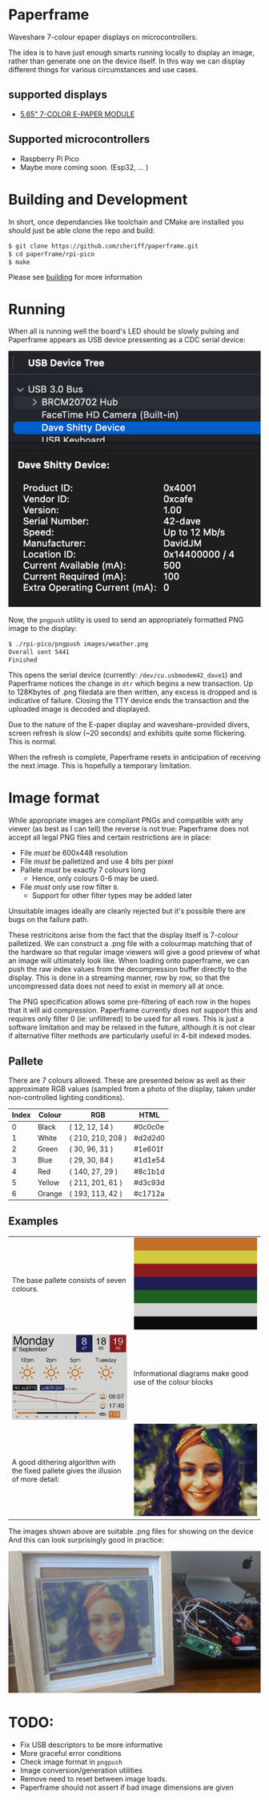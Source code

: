 # Paperframe
Waveshare 7-colour epaper displays on microcontrollers.

The idea is to have just enough smarts running locally to display an image, rather than generate one on the device itself. In this way we can display different things for various circumstances and use cases.

## supported displays
* [5.65" 7-COLOR E-PAPER MODULE](https://www.waveshare.com/product/displays/e-paper/5.65inch-e-paper-module-f.htm)

## Supported microcontrollers
* Raspberry Pi Pico
* Maybe more coming soon. (Esp32, ... )

# Building and Development

In short, once dependancies like toolchain and CMake are installed you should just be able clone the repo and build:

```
$ git clone https://github.com/cheriff/paperframe.git
$ cd paperframe/rpi-pico
$ make
```
Please see [building](doc/building.md) for more information

# Running
When all is running well the board's LED should be slowly pulsing and Paperframe appears as USB device pressenting as a CDC serial device:

![Screenshot of mac](doc/lsusb.png)

Now, the `pngpush` utility is used to send an appropriately formatted PNG image to the display:

```
$ ./rpi-pico/pngpush images/weather.png
Overall sent 5441
Finished
```

This opens the serial device (currently: `/dev/cu.usbmodem42_dave1`) and Paperframe notices the change in `dtr` which begins a new transaction. Up to 128Kbytes of .png filedata are then written, any excess is dropped and is indicative of failure. Closing the TTY device ends the transaction and the uploaded image is decoded and displayed.

Due to the nature of the E-paper display and waveshare-provided divers, screen refresh is slow (~20 seconds) and exhibits quite some flickering. This is normal.

When the refresh is complete, Paperframe resets in anticipation of receiving the next image. This is hopefully a temporary limitation.

# Image format

While appropriate images are compliant PNGs and compatible with any viewer (as best as I can tell) the reverse is not true: Paperframe does not accept all legal PNG files and certain restrictions are in place:

* File *must* be 600x448 resolution
* File *must* be palletized and use 4 bits per pixel
* Pallete *must* be exactly 7 colours long
    * Hence, only colours 0-6 may be used.
* File *must* only use row filter `0`.
    * Support for other filter types may be added later

Unsuitable images ideally are cleanly rejected but it's possible there are bugs on the failure path.

These restricitons arise from the fact that the display itself is 7-colour palletized. We can construct a .png file with a colourmap matching that of the hardware so that regular image viewers will give a good prievew of what an image will ultimately look like. When loading onto paperframe, we can push the raw index values from the decompression buffer directly to the display. This is done in a streaming manner, row by row, so that the uncompressed data does not need to exist in memory all at once.

The PNG specification allows some pre-filtering of each row in the hopes that it will aid compression. Paperframe currently does not support this and requires only filter 0 (ie: unfiltered) to be used for all rows. This is just a software limitation and may be relaxed in the future, although it is not clear if alternative filter methods are particularly useful in 4-bit indexed modes.

## Pallete

There are 7 colours allowed. These are presented below as well as their approximate RGB values (sampled from a photo of the display, taken under non-controlled lighting conditions).

| Index | Colour | RGB               | HTML    |
| ----- | -------| ----------------- | ------- |
| 0     | Black  | ( 12, 12, 14 )    | #0c0c0e |
| 1     | White  | ( 210, 210, 208 ) | #d2d2d0 |
| 2     | Green  | ( 30, 96, 31 )    | #1e601f |
| 3     | Blue   | ( 29, 30, 84 )    | #1d1e54 |
| 4     | Red    | ( 140, 27, 29 )   | #8c1b1d |
| 5     | Yellow | ( 211, 201, 61 )  | #d3c93d |
| 6     | Orange | ( 193, 113, 42 )  | #c1712a |


## Examples 

|     |     |
| --- | --- |
| The base pallete consists of seven colours. | ![stripes.png](images/stripes.png) |
| ![weather.png](images/weather.png)          | Informational diagrams make good use of the colour blocks  |
| A good dithering algorithm with the fixed pallete gives the illusion of more detail: | ![stripes.png](images/jt.png) |

The images shown above are suitable .png files for showing on the device
And this can look surprisingly good in practice:

![frame](doc/paperframe.jpg)

# TODO:
* Fix USB descriptors to be more informative
* More graceful error conditions
* Check image format in `pngpush`
* Image conversion/generation utilities
* Remove need to reset between image loads.
* Paperframe should not assert if bad image dimensions are given



